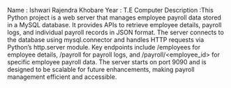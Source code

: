 Name : Ishwari Rajendra Khobare
Year : T.E Computer
Description :This Python project is a web server that manages employee payroll data stored in a MySQL database. It provides APIs to retrieve employee details, payroll logs, and individual payroll records in JSON format. The server connects to the database using mysql.connector and handles HTTP requests via Python’s http.server module. Key endpoints include /employees for employee details, /payroll for payroll logs, and /payroll/<employee_id> for specific employee payroll data. The server starts on port 9090 and is designed to be scalable for future enhancements, making payroll management efficient and accessible.

